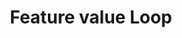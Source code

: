 ---
layout: loop
title: Feature value Loop
description: Feature value loop lists feature availabilities.
sidebar: loop
lang: en
subnav: loop_feature_value
uses_global_argument: true
returns_global_outputs: { countable : true, timestampable : true, versionable : false }
type: feature_value
arguments :
    - {name: "feature", description: "A single feature id.", example: "feature=\"2\"", mandatory: "true"}
    - {name: "product", description: "A single product id. (no longer mandatory since 2.2)", example: "product=\"9\""}
    - {name: "feature_availability", description: "A single or a list of feature availability ids.", example: "feature_availability=\"2,5\""}
    - {name: "free_text", description: "A single or a list of strings. (2.2)", example: "free_text=\"some text,some other text\""}
    - {name: "exclude_feature_availability", description: "A boolean value to return only features with feature availability (no personal value).", example: "feature_availability=\"true\""}
    - {name: "exclude_free_text", description: "A boolean value to return only features with free text value (no feature availability).", example: "exclude_free_text=\"1\" or exclude_free_text=\"true\""}
    - {
            name: "order", description: "A list of values", example: "order=\"alpha_reverse\"", default: "manual",
            expected_values: [
                {name: "alpha",             description: "alphabetical order on title"},
                {name: "alpha_reverse",     description: "reverse alphabetical order on title"},
                {name: "manual",            description: ""},
                {name: "manual_reverse",    description: ""}
            ]
          }

outputs :
    - {name: "$ID", description: "the feature value id"}
    - {name: "$PRODUCT", description: "the id of the product. Deprecated, please use $PRODUCT_ID instead"}
    - {name: "$PRODUCT_ID", description: "(2.2) the id of the product"}
    - {name: "$FEATURE_AV_ID", description: "the feature av. ID. Null if the feature ha no feature av. Use FREE_TEXT_VALUE in this case."}
    - {name: "$IS_FREE_TEXT", description: "1 if this feature is free text, 0 otherwise."}
    - {name: "$IS_FEATURE_AV", description: "1 if this feature is feature av., 0 otherwise."}
    - {name: "$FREE_TEXT_VALUE", description: "1 if this feature is free text, 0 otherwise. Deprecated in 2.4"}
    - {name: "$LOCALE", description: "the locale of returned results"}
    - {name: "$TITLE", description: "the feature availability title, or the feature value text for free text features."}
    - {name: "$CHAPO", description: "the feature availability chapo"}
    - {name: "$DESCRIPTION", description: "the feature availability description"}
    - {name: "$POSTSCRIPTUM", description: "the feature availability postscriptum"}
    - {name: "$POSITION", description: "the feature value position"}
---